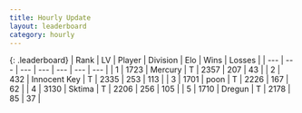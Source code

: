```yaml
---
title: Hourly Update
layout: leaderboard
category: hourly
---
```


{: .leaderboard}
| Rank | LV | Player | Division | Elo | Wins | Losses |
| --- | --- | --- | --- | --- | --- | --- |
| <span data-change="0">1</span> | 1723 | <span title="ID: 692745">Mercury</span> | T | <span data-change="0">2357</span> | <span data-change="0">207</span> | <span data-change="0">43</span> |
| <span data-change="0">2</span> | 432 | <span title="ID: 773025">Innocent Key</span> | T | <span data-change="0">2335</span> | <span data-change="0">253</span> | <span data-change="0">113</span> |
| <span data-change="0">3</span> | 1701 | <span title="ID: 540690">poon</span> | T | <span data-change="0">2226</span> | <span data-change="0">167</span> | <span data-change="0">62</span> |
| <span data-change="0">4</span> | 3130 | <span title="ID: 353063">Sktima</span> | T | <span data-change="0">2206</span> | <span data-change="0">256</span> | <span data-change="0">105</span> |
| <span data-change="0">5</span> | 1710 | <span title="ID: 337810">Dregun</span> | T | <span data-change="0">2178</span> | <span data-change="0">85</span> | <span data-change="0">37</span> |